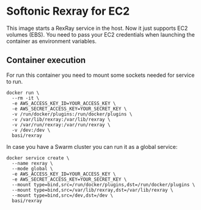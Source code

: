 # Softonic Rexray for EC2

This image starts a RexRay service in the host. Now it just supports EC2 volumes (EBS).
You need to pass your EC2 credentials when launching the container as environment variables. 

## Container execution

For run this container you need to mount some sockets needed for service to run.

```
docker run \
  --rm -it \
  -e AWS_ACCESS_KEY_ID=YOUR_ACCESS_KEY \
  -e AWS_SECRET_ACCESS_KEY=YOUR_SECRET_KEY \
  -v /run/docker/plugins:/run/docker/plugins \
  -v /var/lib/rexray:/var/lib/rexray \
  -v /var/run/rexray:/var/run/rexray \
  -v /dev:/dev \
  basi/rexray
```

In case you have a Swarm cluster you can run it as a global service: 

```
docker service create \
  --name rexray \
  --mode global \
  -e AWS_ACCESS_KEY_ID=YOUR_ACCESS_KEY \
  -e AWS_SECRET_ACCESS_KEY=YOUR_SECRET_KEY \
  --mount type=bind,src=/run/docker/plugins,dst=/run/docker/plugins \
  --mount type=bind,src=/var/lib/rexray,dst=/var/lib/rexray \
  --mount type=bind,src=/dev,dst=/dev \
  basi/rexray
```
